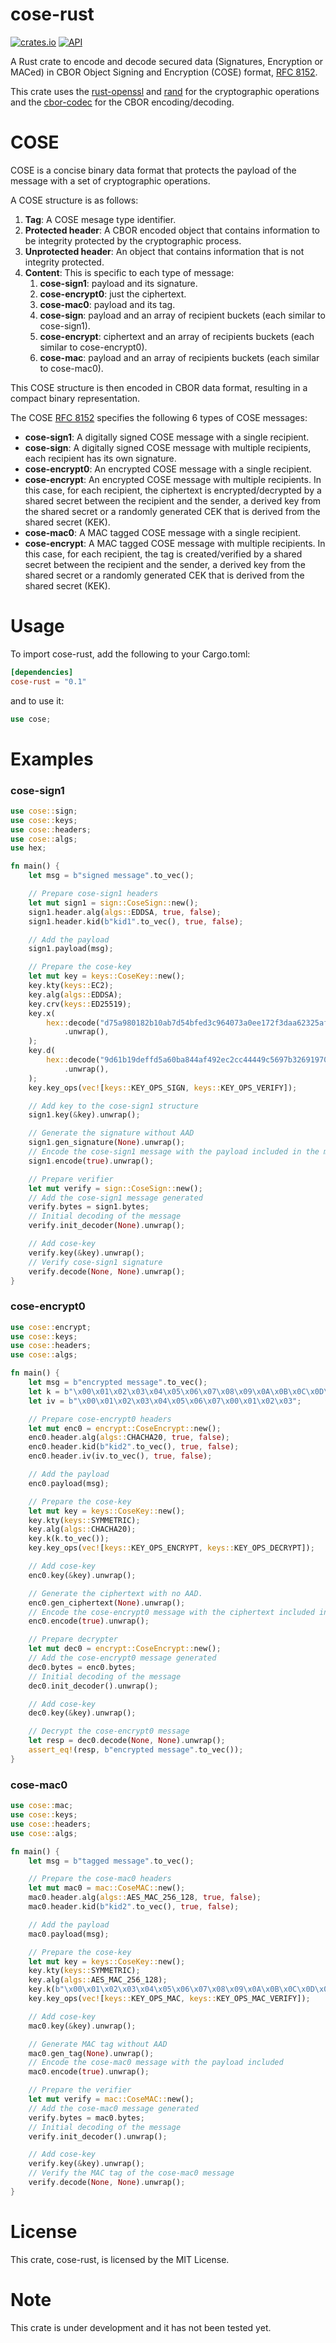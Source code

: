 # cose-rust

[![crates.io](https://img.shields.io/crates/v/cose-rust.svg)](https://crates.io/crates/cose-rust) [![API](https://docs.rs/cose-rust/badge.svg)](https://docs.rs/cose-rust)

A Rust crate to encode and decode secured data (Signatures, Encryption or MACed) in CBOR Object Signing and Encryption (COSE) format, [RFC 8152](https://tools.ietf.org/html/rfc8152).

This crate uses the [rust-openssl](https://github.com/sfackler/rust-openssl) and [rand](https://github.com/rust-random/rand) for the cryptographic operations and the [cbor-codec](https://gitlab.com/twittner/cbor-codec) for the CBOR encoding/decoding.

# COSE 

COSE is a concise binary data format that protects the payload of the message with a set of cryptographic operations.

A COSE structure is as follows:
 1. **Tag**: A COSE mesage type identifier.
 2. **Protected header**: A CBOR encoded object that contains information to be integrity protected by the cryptographic process.  
 3. **Unprotected header**: An object that contains information that is not integrity protected. 
 4. **Content**: This is specific to each type of message:
    1. **cose-sign1**: payload and its signature. 
    3. **cose-encrypt0**: just the ciphertext.
    2. **cose-mac0**: payload and its tag. 
    4. **cose-sign**: payload and an array of recipient buckets (each similar to cose-sign1).
    5. **cose-encrypt**: ciphertext and an array of recipients buckets (each similar to cose-encrypt0).
    6. **cose-mac**: payload and an array of recipients buckets (each similar to cose-mac0).

This COSE structure is then encoded in CBOR data format, resulting in a compact binary representation.

The COSE [RFC 8152](https://tools.ietf.org/html/rfc8152) specifies the following 6 types of COSE messages:

- **cose-sign1**: A digitally signed COSE message with a single recipient.
- **cose-sign**: A digitally signed COSE message with multiple recipients, each recipient has its own signature.
- **cose-encrypt0**: An encrypted COSE message with a single recipient.
- **cose-encrypt**: An encrypted COSE message with multiple recipients. In this case, for each recipient, the ciphertext is encrypted/decrypted by a shared secret between the recipient and the sender, a derived key from the shared secret or a randomly generated CEK that is derived from the shared secret (KEK).
- **cose-mac0**: A MAC tagged COSE message with a single recipient.
- **cose-encrypt**: A MAC tagged COSE message with multiple recipients. In this case, for each recipient, the tag is created/verified by a shared secret between the recipient and the sender, a derived key from the shared secret or a randomly generated CEK that is derived from the shared secret (KEK).

# Usage

To import cose-rust, add the following to your Cargo.toml:

```toml
[dependencies]
cose-rust = "0.1"
```

and to use it:

```rust
use cose;
```

# Examples

### cose-sign1

```rust
use cose::sign;
use cose::keys;
use cose::headers;
use cose::algs;
use hex;

fn main() {
    let msg = b"signed message".to_vec();

    // Prepare cose-sign1 headers
    let mut sign1 = sign::CoseSign::new();
    sign1.header.alg(algs::EDDSA, true, false);
    sign1.header.kid(b"kid1".to_vec(), true, false);

    // Add the payload
    sign1.payload(msg);

    // Prepare the cose-key
    let mut key = keys::CoseKey::new();
    key.kty(keys::EC2);
    key.alg(algs::EDDSA);
    key.crv(keys::ED25519);
    key.x(
        hex::decode("d75a980182b10ab7d54bfed3c964073a0ee172f3daa62325af021a68f707511a")
            .unwrap(),
    );
    key.d(
        hex::decode("9d61b19deffd5a60ba844af492ec2cc44449c5697b326919703bac031cae7f60")
            .unwrap(),
    );
    key.key_ops(vec![keys::KEY_OPS_SIGN, keys::KEY_OPS_VERIFY]);

    // Add key to the cose-sign1 structure
    sign1.key(&key).unwrap();

    // Generate the signature without AAD
    sign1.gen_signature(None).unwrap();
    // Encode the cose-sign1 message with the payload included in the message
    sign1.encode(true).unwrap();

    // Prepare verifier
    let mut verify = sign::CoseSign::new();
    // Add the cose-sign1 message generated
    verify.bytes = sign1.bytes;
    // Initial decoding of the message
    verify.init_decoder(None).unwrap();

    // Add cose-key
    verify.key(&key).unwrap();
    // Verify cose-sign1 signature
    verify.decode(None, None).unwrap();
}
```

### cose-encrypt0

```rust
use cose::encrypt;
use cose::keys;
use cose::headers;
use cose::algs;

fn main() {
    let msg = b"encrypted message".to_vec();
    let k = b"\x00\x01\x02\x03\x04\x05\x06\x07\x08\x09\x0A\x0B\x0C\x0D\x0E\x0F\x00\x01\x02\x03\x04\x05\x06\x07\x08\x09\x0A\x0B\x0C\x0D\x0E\x0F";
    let iv = b"\x00\x01\x02\x03\x04\x05\x06\x07\x00\x01\x02\x03";

    // Prepare cose-encrypt0 headers
    let mut enc0 = encrypt::CoseEncrypt::new();
    enc0.header.alg(algs::CHACHA20, true, false);
    enc0.header.kid(b"kid2".to_vec(), true, false);
    enc0.header.iv(iv.to_vec(), true, false);

    // Add the payload
    enc0.payload(msg);

    // Prepare the cose-key
    let mut key = keys::CoseKey::new();
    key.kty(keys::SYMMETRIC);
    key.alg(algs::CHACHA20);
    key.k(k.to_vec());
    key.key_ops(vec![keys::KEY_OPS_ENCRYPT, keys::KEY_OPS_DECRYPT]);

    // Add cose-key
    enc0.key(&key).unwrap();

    // Generate the ciphertext with no AAD.
    enc0.gen_ciphertext(None).unwrap();
    // Encode the cose-encrypt0 message with the ciphertext included in the message
    enc0.encode(true).unwrap();

    // Prepare decrypter
    let mut dec0 = encrypt::CoseEncrypt::new();
    // Add the cose-encrypt0 message generated
    dec0.bytes = enc0.bytes;
    // Initial decoding of the message
    dec0.init_decoder().unwrap();

    // Add cose-key
    dec0.key(&key).unwrap();

    // Decrypt the cose-encrypt0 message
    let resp = dec0.decode(None, None).unwrap();
    assert_eq!(resp, b"encrypted message".to_vec());
}
```

### cose-mac0

```rust
use cose::mac;
use cose::keys;
use cose::headers;
use cose::algs;

fn main() {
    let msg = b"tagged message".to_vec();

    // Prepare the cose-mac0 headers
    let mut mac0 = mac::CoseMAC::new();
    mac0.header.alg(algs::AES_MAC_256_128, true, false);
    mac0.header.kid(b"kid2".to_vec(), true, false);

    // Add the payload
    mac0.payload(msg);

    // Prepare the cose-key
    let mut key = keys::CoseKey::new();
    key.kty(keys::SYMMETRIC);
    key.alg(algs::AES_MAC_256_128);
    key.k(b"\x00\x01\x02\x03\x04\x05\x06\x07\x08\x09\x0A\x0B\x0C\x0D\x0E\x0F\x00\x01\x02\x03\x04\x05\x06\x07\x08\x09\x0A\x0B\x0C\x0D\x0E\x0F".to_vec());
    key.key_ops(vec![keys::KEY_OPS_MAC, keys::KEY_OPS_MAC_VERIFY]);

    // Add cose-key
    mac0.key(&key).unwrap();

    // Generate MAC tag without AAD
    mac0.gen_tag(None).unwrap();
    // Encode the cose-mac0 message with the payload included
    mac0.encode(true).unwrap();

    // Prepare the verifier
    let mut verify = mac::CoseMAC::new();
    // Add the cose-mac0 message generated
    verify.bytes = mac0.bytes;
    // Initial decoding of the message
    verify.init_decoder().unwrap();

    // Add cose-key
    verify.key(&key).unwrap();
    // Verify the MAC tag of the cose-mac0 message
    verify.decode(None, None).unwrap();
}
```

# License

This crate, cose-rust, is licensed by the MIT License.

# Note

This crate is under development and it has not been tested yet.
